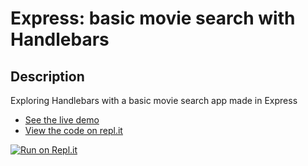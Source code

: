 # Express: basic movie search with Handlebars

## Description
Exploring Handlebars with a basic movie search app made in Express

+ [See the live demo](https://express-basic-movie-search-with-handlebars--rjlevy.repl.co/?target=_blank)
+ [View the code on repl.it](https://repl.it/@rjlevy/Express-basic-movie-search-with-handlebars)

[![Run on Repl.it](https://repl.it/badge/github/rolandjlevy/Express-basic-movie-search-with-handlebars)](https://repl.it/github/rolandjlevy/Express-basic-movie-search-with-handlebars)
